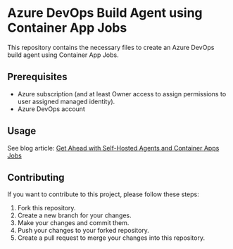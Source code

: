 # Azure DevOps Build Agent using Container App Jobs

This repository contains the necessary files to create an Azure DevOps build agent using Container App Jobs.

## Prerequisites

- Azure subscription (and at least Owner access to assign permissions to user assigned managed identity).
- Azure DevOps account

## Usage

See blog article: [Get Ahead with Self-Hosted Agents and Container Apps Jobs]()

## Contributing

If you want to contribute to this project, please follow these steps:

1. Fork this repository.
2. Create a new branch for your changes.
3. Make your changes and commit them.
4. Push your changes to your forked repository.
5. Create a pull request to merge your changes into this repository.
